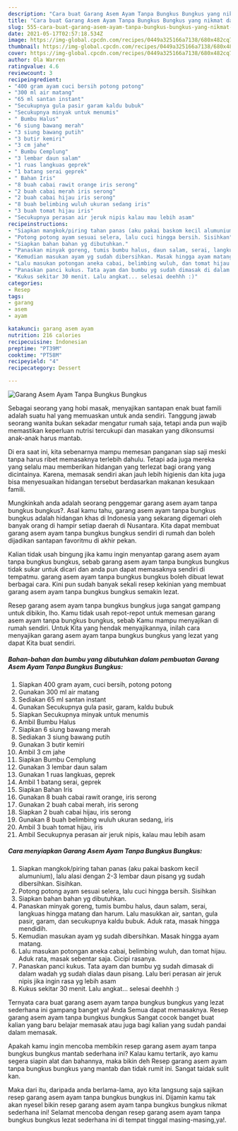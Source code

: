 ```yaml
---
description: "Cara buat Garang Asem Ayam Tanpa Bungkus Bungkus yang nikmat dan Mudah Dibuat"
title: "Cara buat Garang Asem Ayam Tanpa Bungkus Bungkus yang nikmat dan Mudah Dibuat"
slug: 555-cara-buat-garang-asem-ayam-tanpa-bungkus-bungkus-yang-nikmat-dan-mudah-dibuat
date: 2021-05-17T02:57:18.534Z
image: https://img-global.cpcdn.com/recipes/0449a325166a7138/680x482cq70/garang-asem-ayam-tanpa-bungkus-bungkus-foto-resep-utama.jpg
thumbnail: https://img-global.cpcdn.com/recipes/0449a325166a7138/680x482cq70/garang-asem-ayam-tanpa-bungkus-bungkus-foto-resep-utama.jpg
cover: https://img-global.cpcdn.com/recipes/0449a325166a7138/680x482cq70/garang-asem-ayam-tanpa-bungkus-bungkus-foto-resep-utama.jpg
author: Ola Warren
ratingvalue: 4.6
reviewcount: 3
recipeingredient:
- "400 gram ayam cuci bersih potong potong"
- "300 ml air matang"
- "65 ml santan instant"
- "Secukupnya gula pasir garam kaldu bubuk"
- "Secukupnya minyak untuk menumis"
- " Bumbu Halus"
- "6 siung bawang merah"
- "3 siung bawang putih"
- "3 butir kemiri"
- "3 cm jahe"
- " Bumbu Cemplung"
- "3 lembar daun salam"
- "1 ruas langkuas geprek"
- "1 batang serai geprek"
- " Bahan Iris"
- "8 buah cabai rawit orange iris serong"
- "2 buah cabai merah iris serong"
- "2 buah cabai hijau iris serong"
- "8 buah belimbing wuluh ukuran sedang iris"
- "3 buah tomat hijau iris"
- "Secukupnya perasan air jeruk nipis kalau mau lebih asam"
recipeinstructions:
- "Siapkan mangkok/piring tahan panas (aku pakai baskom kecil alumunium), lalu alasi dengan 2-3 lembar daun pisang yg sudah dibersihkan. Sisihkan."
- "Potong potong ayam sesuai selera, lalu cuci hingga bersih. Sisihkan"
- "Siapkan bahan bahan yg dibutuhkan."
- "Panaskan minyak goreng, tumis bumbu halus, daun salam, serai, langkuas hingga matang dan harum. Lalu masukkan air, santan, gula pasir, garam, dan secukupnya kaldu bubuk. Aduk rata, masak hingga mendidih."
- "Kemudian masukan ayam yg sudah dibersihkan. Masak hingga ayam matang."
- "Lalu masukan potongan aneka cabai, belimbing wuluh, dan tomat hijau. Aduk rata, masak sebentar saja. Cicipi rasanya."
- "Panaskan panci kukus. Tata ayam dan bumbu yg sudah dimasak di dalam wadah yg sudah dialas daun pisang. Lalu beri perasan air jeruk nipis jika ingin rasa yg lebih asam"
- "Kukus sekitar 30 menit. Lalu angkat... selesai deehhh :)"
categories:
- Resep
tags:
- garang
- asem
- ayam

katakunci: garang asem ayam 
nutrition: 216 calories
recipecuisine: Indonesian
preptime: "PT39M"
cooktime: "PT58M"
recipeyield: "4"
recipecategory: Dessert

---
```



![Garang Asem Ayam Tanpa Bungkus Bungkus](https://img-global.cpcdn.com/recipes/0449a325166a7138/680x482cq70/garang-asem-ayam-tanpa-bungkus-bungkus-foto-resep-utama.jpg)

Sebagai seorang yang hobi masak, menyajikan santapan enak buat famili adalah suatu hal yang memuaskan untuk anda sendiri. Tanggung jawab seorang  wanita bukan sekadar mengatur rumah saja, tetapi anda pun wajib memastikan keperluan nutrisi tercukupi dan masakan yang dikonsumsi anak-anak harus mantab.

Di era  saat ini, kita sebenarnya mampu memesan panganan siap saji meski tanpa harus ribet memasaknya terlebih dahulu. Tetapi ada juga mereka yang selalu mau memberikan hidangan yang terlezat bagi orang yang dicintainya. Karena, memasak sendiri akan jauh lebih higienis dan kita juga bisa menyesuaikan hidangan tersebut berdasarkan makanan kesukaan famili. 



Mungkinkah anda adalah seorang penggemar garang asem ayam tanpa bungkus bungkus?. Asal kamu tahu, garang asem ayam tanpa bungkus bungkus adalah hidangan khas di Indonesia yang sekarang digemari oleh banyak orang di hampir setiap daerah di Nusantara. Kita dapat membuat garang asem ayam tanpa bungkus bungkus sendiri di rumah dan boleh dijadikan santapan favoritmu di akhir pekan.

Kalian tidak usah bingung jika kamu ingin menyantap garang asem ayam tanpa bungkus bungkus, sebab garang asem ayam tanpa bungkus bungkus tidak sukar untuk dicari dan anda pun dapat memasaknya sendiri di tempatmu. garang asem ayam tanpa bungkus bungkus boleh dibuat lewat berbagai cara. Kini pun sudah banyak sekali resep kekinian yang membuat garang asem ayam tanpa bungkus bungkus semakin lezat.

Resep garang asem ayam tanpa bungkus bungkus juga sangat gampang untuk dibikin, lho. Kamu tidak usah repot-repot untuk memesan garang asem ayam tanpa bungkus bungkus, sebab Kamu mampu menyajikan di rumah sendiri. Untuk Kita yang hendak menyajikannya, inilah cara menyajikan garang asem ayam tanpa bungkus bungkus yang lezat yang dapat Kita buat sendiri.

<!--inarticleads1-->

##### Bahan-bahan dan bumbu yang dibutuhkan dalam pembuatan Garang Asem Ayam Tanpa Bungkus Bungkus:

1. Siapkan 400 gram ayam, cuci bersih, potong potong
1. Gunakan 300 ml air matang
1. Sediakan 65 ml santan instant
1. Gunakan Secukupnya gula pasir, garam, kaldu bubuk
1. Siapkan Secukupnya minyak untuk menumis
1. Ambil  Bumbu Halus
1. Siapkan 6 siung bawang merah
1. Sediakan 3 siung bawang putih
1. Gunakan 3 butir kemiri
1. Ambil 3 cm jahe
1. Siapkan  Bumbu Cemplung
1. Gunakan 3 lembar daun salam
1. Gunakan 1 ruas langkuas, geprek
1. Ambil 1 batang serai, geprek
1. Siapkan  Bahan Iris
1. Gunakan 8 buah cabai rawit orange, iris serong
1. Gunakan 2 buah cabai merah, iris serong
1. Siapkan 2 buah cabai hijau, iris serong
1. Gunakan 8 buah belimbing wuluh ukuran sedang, iris
1. Ambil 3 buah tomat hijau, iris
1. Ambil Secukupnya perasan air jeruk nipis, kalau mau lebih asam




<!--inarticleads2-->

##### Cara menyiapkan Garang Asem Ayam Tanpa Bungkus Bungkus:

1. Siapkan mangkok/piring tahan panas (aku pakai baskom kecil alumunium), lalu alasi dengan 2-3 lembar daun pisang yg sudah dibersihkan. Sisihkan.
1. Potong potong ayam sesuai selera, lalu cuci hingga bersih. Sisihkan
1. Siapkan bahan bahan yg dibutuhkan.
1. Panaskan minyak goreng, tumis bumbu halus, daun salam, serai, langkuas hingga matang dan harum. Lalu masukkan air, santan, gula pasir, garam, dan secukupnya kaldu bubuk. Aduk rata, masak hingga mendidih.
1. Kemudian masukan ayam yg sudah dibersihkan. Masak hingga ayam matang.
1. Lalu masukan potongan aneka cabai, belimbing wuluh, dan tomat hijau. Aduk rata, masak sebentar saja. Cicipi rasanya.
1. Panaskan panci kukus. Tata ayam dan bumbu yg sudah dimasak di dalam wadah yg sudah dialas daun pisang. Lalu beri perasan air jeruk nipis jika ingin rasa yg lebih asam
1. Kukus sekitar 30 menit. Lalu angkat... selesai deehhh :)




Ternyata cara buat garang asem ayam tanpa bungkus bungkus yang lezat sederhana ini gampang banget ya! Anda Semua dapat memasaknya. Resep garang asem ayam tanpa bungkus bungkus Sangat cocok banget buat kalian yang baru belajar memasak atau juga bagi kalian yang sudah pandai dalam memasak.

Apakah kamu ingin mencoba membikin resep garang asem ayam tanpa bungkus bungkus mantab sederhana ini? Kalau kamu tertarik, ayo kamu segera siapin alat dan bahannya, maka bikin deh Resep garang asem ayam tanpa bungkus bungkus yang mantab dan tidak rumit ini. Sangat taidak sulit kan. 

Maka dari itu, daripada anda berlama-lama, ayo kita langsung saja sajikan resep garang asem ayam tanpa bungkus bungkus ini. Dijamin kamu tak akan nyesel bikin resep garang asem ayam tanpa bungkus bungkus nikmat sederhana ini! Selamat mencoba dengan resep garang asem ayam tanpa bungkus bungkus lezat sederhana ini di tempat tinggal masing-masing,ya!.

